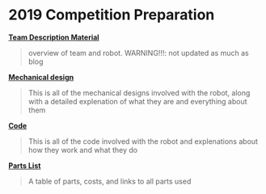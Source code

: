 # 2019 Competition Preparation

**[Team Description Material](TDM)**

> overview of team and robot. WARNING!!!: not updated as much as blog

**[Mechanical design](mechanical)**

>This is all of the mechanical designs involved with the robot, along with a detailed explenation of what they are and everything about them

**[Code](code)**

>This is all of the code involved with the robot and explenations about how they work and what they do

**[Parts List](parts_list)**

> A table of parts, costs, and links to all parts used




